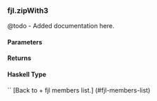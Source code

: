 ### fjl.zipWith3
@todo - Added documentation here.

#### Parameters

#### Returns
 
#### Haskell Type
``
[Back to  + fjl members list.]
(#fjl-members-list)
